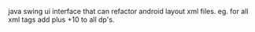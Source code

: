 java swing ui interface that can refactor android layout xml files.
eg. for all xml tags add plus +10 to all dp's.